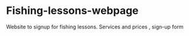 # Fishing-lessons-webpage
Website to signup for fishing lessons. Services and prices , sign-up form 

